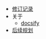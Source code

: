 * [修订记录](doc/page/history.md)
* 关于
    - [docsify](https://docsify.js.org/#/zh-cn/)
* [后续规划](doc/page/plan.md)